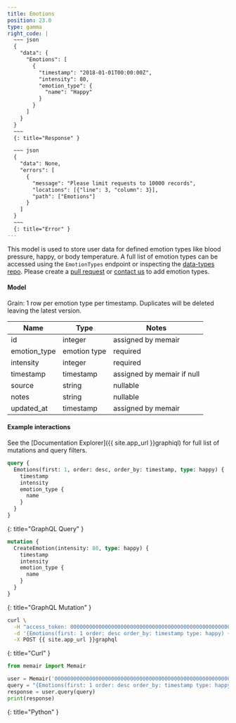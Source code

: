 ```yaml
---
title: Emotions
position: 23.0
type: gamma
right_code: |
  ~~~ json
  {
    "data": {
      "Emotions": [
        {
          "timestamp": "2018-01-01T00:00:00Z",
          "intensity": 80,
          "emotion_type": {
            "name": "Happy"
          }
        }
      ]
    }
  }
  ~~~
  {: title="Response" }

  ~~~ json
  {
    "data": None,
    "errors": [
      {
        "message": "Please limit requests to 10000 records",
        "locations": [{"line": 3, "column": 3}],
        "path": ["Emotions"]
      }
    ]
  }
  ~~~
  {: title="Error" }
---
```


This model is used to store user data for defined emotion types like blood pressure, happy, or body temperature. A full list of emotion types can be accessed using the `EmotionTypes` endpoint or inspecting the [data-types repo](https://github.com/memair/data-types/blob/master/emotion_types.yml). Please create a [pull request](https://github.com/memair/data-types/blob/master/emotion_types.yml) or [contact us](https://blog.memair.com/community/contact) to add emotion types.

#### Model

Grain: 1 row per emotion type per timestamp. Duplicates will be deleted leaving the latest version.

| Name | Type | Notes |
|-------|--------|---------|
| id | integer | assigned by memair |
| emotion_type | emotion type | required |
| intensity | integer | required |
| timestamp | timestamp | assigned by memair if null |
| source | string | nullable |
| notes | string | nullable |
| updated_at | timestamp | assigned by memair |

#### Example interactions

See the [Documentation Explorer]({{ site.app_url }}graphiql) for full list of mutations and query filters.

~~~ graphql
query {
  Emotions(first: 1, order: desc, order_by: timestamp, type: happy) {
    timestamp
    intensity
    emotion_type {
      name
    }
  }
}
~~~
{: title="GraphQL Query" }

~~~ graphql
mutation {
  CreateEmotion(intensity: 80, type: happy) {
    timestamp
    intensity
    emotion_type {
      name
    }
  }
}

~~~
{: title="GraphQL Mutation" }

~~~ bash
curl \
  -H "access_token: 0000000000000000000000000000000000000000000000000000000000000000" \
  -d '{Emotions(first: 1 order: desc order_by: timestamp type: happy) {timestamp intensity emotion_type {name}}}' \
  -X POST {{ site.app_url }}graphql
~~~
{: title="Curl" }

~~~ python
from memair import Memair

user = Memair('0000000000000000000000000000000000000000000000000000000000000000')
query = "{Emotions(first: 1 order: desc order_by: timestamp type: happy) {timestamp intensity emotion_type {name}}}"
response = user.query(query)
print(response)
~~~
{: title="Python" }
